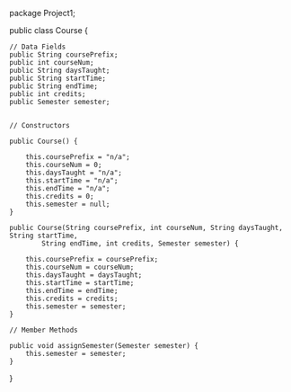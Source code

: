 
package Project1;


public class Course {
    
    // Data Fields
    public String coursePrefix;
    public int courseNum;
    public String daysTaught;
    public String startTime;
    public String endTime;
    public int credits;
    public Semester semester;
    
    
    // Constructors 
    
    public Course() {
        
        this.coursePrefix = "n/a";
        this.courseNum = 0;
        this.daysTaught = "n/a";
        this.startTime = "n/a";
        this.endTime = "n/a";
        this.credits = 0;
        this.semester = null;
    }
    
    public Course(String coursePrefix, int courseNum, String daysTaught, String startTime,
            String endTime, int credits, Semester semester) {
        
        this.coursePrefix = coursePrefix;
        this.courseNum = courseNum;
        this.daysTaught = daysTaught;
        this.startTime = startTime;
        this.endTime = endTime;
        this.credits = credits;
        this.semester = semester;
    }
    
    // Member Methods
    
    public void assignSemester(Semester semester) {
        this.semester = semester;
    }
    
    
}
